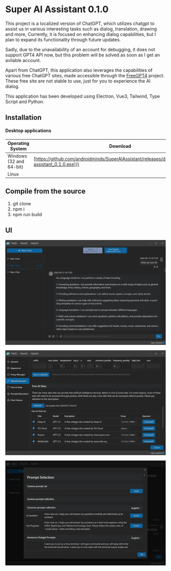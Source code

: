 # Super AI Assistant 0.1.0

This project is a localized version of ChatGPT, which utilizes chatgpt to assist us in various interesting tasks such as dialog, translation, drawing and more, Currently, it is focused on enhancing dialog capabilities, but I plan to expand its functionality through future updates.

Sadly, due to the unavailability of an account for debugging, it does not support GPT4 API now, but this problem will be solved as soon as I get an avilable account.

Apart from  ChatGPT, this application also leverages the capabilities of various free ChatGPT sites, made accessible through the  [FreeGPT4](https://github.com/xtekky/gpt4free) project. These free site are not stable to use, just for you to experience the AI dialog.

This application has been developed using Electron, Vue3, Tailwind, Type Script and Python.

## Installation

#### Desktop applications

| Operating System        | Download                                                                                          |
| ----------------------- | ------------------------------------------------------------------------------------------------- |
| Windows (32 and 64-bit) | [https://github.com/androidminds/SuperAIAssistant/releases/download/v0.1.0/ai-assistant_0.1.0.exe]() |
| Linux                   |                                                                                                   |

## Compile from the source

1. git clone
2. npm i
3. npm run build

## UI

![1694847886712](image/README/1694847886712.png)

![1694848458704](image/README/1694848458704.png)

![1694848540039](image/README/1694848540039.png)
